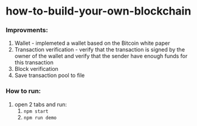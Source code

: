 # how-to-build-your-own-blockchain

### Improvments:
1. Wallet - implemeted a wallet based on the Bitcoin white paper
1. Transaction verification - verify that the transaction is signed by the owner of the wallet and verify that the sender have enough funds for this transaction
1. Block verification
1. Save transaction pool to file

### How to run:
1. open 2 tabs and run:
    1. `npm start`
    1. `npm run demo`